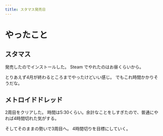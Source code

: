 ```yaml
---
title: スタマス発売日
---
```


# やったこと

## スタマス

発売したのでインストールした。
Steam でやれたのはお昼くらいから。

とりあえず4月が終わるところまでやったけどいい感じ。
でもこれ時間かかりそうだな。

## メトロイドドレッド

2周目をクリアした。
時間は5:30くらい。余計なことをしすぎたので、普通にやれば4時間切れた気がする。

そしてそのままの勢いで3周目へ。
4時間切りを目標にしていく。
